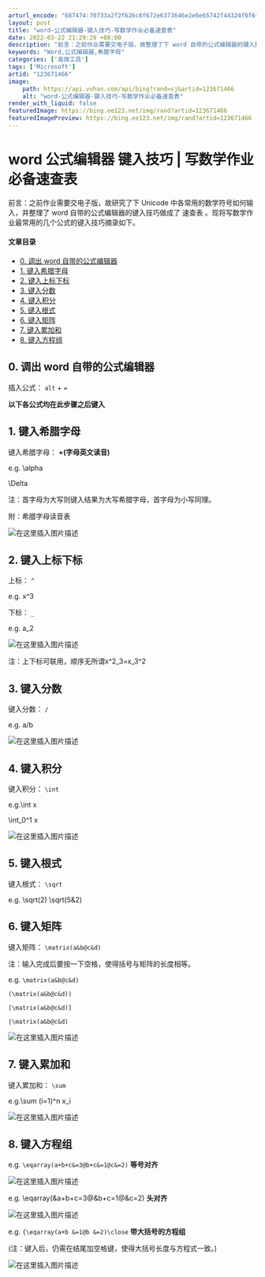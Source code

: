 ```yaml
---
arturl_encode: "687474:70733a2f2f626c6f672e6373646e2e6e65742f44324f6f6f2f:61727469636c652f64657461696c732f313233363731343636"
layout: post
title: "word-公式编辑器-键入技巧-写数学作业必备速查表"
date: 2022-03-22 21:29:29 +08:00
description: "前言：之前作业需要交电子版，故整理了下 word 自带的公式编辑器的键入技巧做成了速查表，将写数学作"
keywords: "Word,公式编辑器,希腊字母"
categories: ['高效工具']
tags: ['Microsoft']
artid: "123671466"
image:
    path: https://api.vvhan.com/api/bing?rand=sj&artid=123671466
    alt: "word-公式编辑器-键入技巧-写数学作业必备速查表"
render_with_liquid: false
featuredImage: https://bing.ee123.net/img/rand?artid=123671466
featuredImagePreview: https://bing.ee123.net/img/rand?artid=123671466
---
```


# word 公式编辑器 键入技巧 | 写数学作业必备速查表

前言：之前作业需要交电子版，故研究了下 Unicode 中各常用的数学符号如何输入，并整理了 word 自带的公式编辑器的键入技巧做成了
速查表
。现将写数学作业最常用的几个公式的键入技巧摘录如下。

#### 文章目录

* [0. 调出 word 自带的公式编辑器](#0__word__2)
* [1. 键入希腊字母](#1__6)
* [2. 键入上标下标](#2__13)
* [3. 键入分数](#3__20)
* [4. 键入积分](#4__25)
* [5. 键入根式](#5__30)
* [6. 键入矩阵](#6__34)
* [7. 键入累加和](#7__43)
* [8. 键入方程组](#8__48)

## 0. 调出 word 自带的公式编辑器

插入公式：
`alt`
+
`=`
  
**以下各公式均在此步骤之后键入**

## 1. 键入希腊字母

键入希腊字母：
**\+(字母英文读音)**
  
e.g. \alpha
  
\Delta
  
注：首字母为大写则键入结果为大写希腊字母，首字母为小写同理。
  
附：希腊字母读音表
  
![在这里插入图片描述](https://i-blog.csdnimg.cn/blog_migrate/2a7a253ec0cff0a3435fa1dc6c7ba91e.png)

## 2. 键入上标下标

上标：
`^`
  
e.g. x^3
  
下标：
`_`
  
e.g. a\_2
  
![在这里插入图片描述](https://i-blog.csdnimg.cn/blog_migrate/1cf5019fedf36915dcd2b59a0100b463.png)
  
注：上下标可联用，顺序无所谓x^2\_3=x\_3^2

## 3. 键入分数

键入分数：
`/`
  
e.g. a/b
  
![在这里插入图片描述](https://i-blog.csdnimg.cn/blog_migrate/af675b8d42482f19a9f980a16c905b24.png)

## 4. 键入积分

键入积分：
`\int`
  
e.g.\int x
  
\int\_0^1 x
  
![在这里插入图片描述](https://i-blog.csdnimg.cn/blog_migrate/2a60624b6b869793a8151b088980003d.png)

## 5. 键入根式

键入根式：
`\sqrt`
  
e.g. \sqrt(2) \sqrt(5&2)

## 6. 键入矩阵

键入矩阵：
`\matrix(a&b@c&d)`
  
注：输入完成后要按一下空格，使得括号与矩阵的长度相等。
  
e.g.
`\matrix(a&b@c&d)`
  
`(\matrix(a&b@c&d))`
  
`[\matrix(a&b@c&d)]`
  
`|\matrix(a&b@c&d)`
  
![在这里插入图片描述](https://i-blog.csdnimg.cn/blog_migrate/2b372dc8581565bbb1928f3bc86e031f.png)

## 7. 键入累加和

键入累加和：
`\sum`
  
e.g.\sum (i=1)^n x\_i
  
![在这里插入图片描述](https://i-blog.csdnimg.cn/blog_migrate/728c1ea7d3f50722b3eb6091e7e89c8b.png)

## 8. 键入方程组

e.g.
`\eqarray(a+b+c&=3@b+c&=1@c&=2)`
**等号对齐**
  
![在这里插入图片描述](https://i-blog.csdnimg.cn/blog_migrate/9a194e8f77c8ca2b6daed878035b6237.png)
  
e.g. \eqarray(&a+b+c=3@&b+c=1@&c=2)
**头对齐**
  
![在这里插入图片描述](https://i-blog.csdnimg.cn/blog_migrate/a85493085976c184cbb50530ce7f3e40.png)
  
e.g.
`{\eqarray(a+b &=1@b &=2)\close`
**带大括号的方程组**
  
(注：键入后，仍需在结尾加空格键，使得大括号长度与方程式一致。)
  
![在这里插入图片描述](https://i-blog.csdnimg.cn/blog_migrate/5d2361fb219204eb6549bbac20cefff5.png)